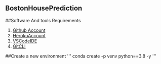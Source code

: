 ## BostonHousePrediction

##Software And tools Requirements
1. [Github Account](https://github.com)
2. [HerokuAccount](https://www.heroku.com)
3. [VSCodeIDE](https://code.visualstudio.com/)
4. [GitCLI](https://git-scm.com/book/en/v2/Getting-Started-The-Command-Line)


##Create a new environment
'''
conda create -p venv python==3.8 -y
'''
